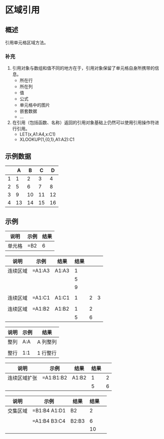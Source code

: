 # 区域引用

## 概述

引用单元格区域方法。

### 补充

1. 引用对象与数组和值不同的地方在于，引用对象保留了单元格自身所携带的信息。
    - 所在行
    - 所在列
    - 值
    - 公式
    - 单元格中的图片
    - 嵌套数据
    - ...
2. 在引用（包括函数、名称）返回的引用对象基础上仍然可以使用引用操作符进行引用。
    - LET(x,A1:A4,x:C1)
    - XLOOKUP(1,{0,1},A1:A2):C1

## 示例数据

|     | A   | B   | C   | D   |
| --- | --- | --- | --- | --- |
| 1   | 1   | 2   | 3   | 4   |
| 2   | 5   | 6   | 7   | 8   |
| 3   | 9   | 10  | 11  | 12  |
| 4   | 13  | 14  | 15  | 16  |

## 示例

| 说明   | 示例 | 结果 |
| ------ | ---- | ---- |
| 单元格 | =B2  | 6    |

| 说明     | 示例   | 结果  | 结果 |     |     |
| -------- | ------ | ----- | ---- | --- | --- |
| 连续区域 | =A1:A3 | A1:A3 | 1    |
|          |        |       | 5    |
|          |        |       | 9    |
|          |
| 连续区域 | =A1:C1 | A1:C1 | 1    | 2   | 3   |
|          |
| 连续区域 | =A1:B2 | A1:B2 | 1    | 2   |
|          |        |       | 5    | 6   |

| 说明 | 示例 | 结果     |
| ---- | ---- | -------- |
| 整列 | A:A  | A 列整列 |
|      |
| 整行 | 1:1  | 1 行整行 |

| 说明         | 示例      | 结果  | 结果 |     |
| ------------ | --------- | ----- | ---- | --- |
| 连续区域扩张 | =A1:B1:B2 | A1:B2 | 1    | 2   |
|              |           |       | 5    | 6   |

| 说明     | 示例         | 结果  | 结果 |     |
| -------- | ------------ | ----- | ---- | --- |
| 交集区域 | =B1:B4 A1:D1 | B2    | 2    |
|          |
|          | =A1:B4 B3:C4 | B2:B3 | 6    |
|          |              |       | 10   |
